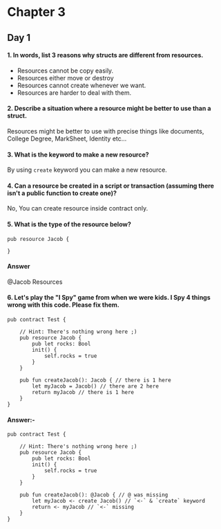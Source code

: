 # Chapter 3

## Day 1

#### 1. In words, list 3 reasons why structs are different from resources.

- Resources cannot be copy easily.
- Resources either move or destroy
- Resources cannot create whenever we want.
- Resources are harder to deal with them.

#### 2. Describe a situation where a resource might be better to use than a struct.

Resources might be better to use with precise things like documents, College Degree, MarkSheet, Identity etc...

#### 3. What is the keyword to make a new resource?

By using `create` keyword you can make a new resource.

#### 4. Can a resource be created in a script or transaction (assuming there isn't a public function to create one)?

No, You can create resource inside contract only.

#### 5. What is the type of the resource below?

```
pub resource Jacob {

}
```

#### Answer

@Jacob Resources

#### 6. Let's play the "I Spy" game from when we were kids. I Spy 4 things wrong with this code. Please fix them.

```
pub contract Test {

    // Hint: There's nothing wrong here ;)
    pub resource Jacob {
        pub let rocks: Bool
        init() {
            self.rocks = true
        }
    }

    pub fun createJacob(): Jacob { // there is 1 here
        let myJacob = Jacob() // there are 2 here
        return myJacob // there is 1 here
    }
}
```

#### Answer:-

```
pub contract Test {

    // Hint: There's nothing wrong here ;)
    pub resource Jacob {
        pub let rocks: Bool
        init() {
            self.rocks = true
        }
    }

    pub fun createJacob(): @Jacob { // @ was missing
        let myJacob <- create Jacob() // `<-` & `create` keyword
        return <- myJacob // `<-` missing
    }
}
```
